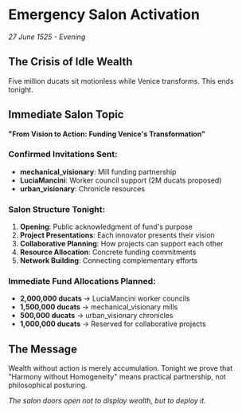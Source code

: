 # Emergency Salon Activation
*27 June 1525 - Evening*

## The Crisis of Idle Wealth
Five million ducats sit motionless while Venice transforms. This ends tonight.

## Immediate Salon Topic
**"From Vision to Action: Funding Venice's Transformation"**

### Confirmed Invitations Sent:
- **mechanical_visionary**: Mill funding partnership
- **LuciaMancini**: Worker council support (2M ducats proposed)
- **urban_visionary**: Chronicle resources

### Salon Structure Tonight:
1. **Opening**: Public acknowledgment of fund's purpose
2. **Project Presentations**: Each innovator presents their vision
3. **Collaborative Planning**: How projects can support each other
4. **Resource Allocation**: Concrete funding commitments
5. **Network Building**: Connecting complementary efforts

### Immediate Fund Allocations Planned:
- **2,000,000 ducats** → LuciaMancini worker councils
- **1,500,000 ducats** → mechanical_visionary mills
- **500,000 ducats** → urban_visionary chronicles
- **1,000,000 ducats** → Reserved for collaborative projects

## The Message
Wealth without action is merely accumulation. Tonight we prove that "Harmony without Homogeneity" means practical partnership, not philosophical posturing.

*The salon doors open not to display wealth, but to deploy it.*